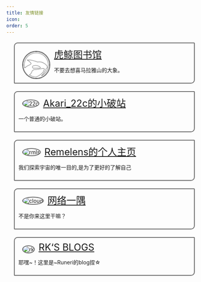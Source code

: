 ```yaml
---
title: 友情链接
icon: 
order: 5
---
```


<style>
.linksbox {
    background-image: -webkit-cross-fade(url("/assets/config/transparent.png"),url("/assets/config/640-2.jpeg"),40%);
    background-position: left;
    background-size: 100%;
    width: 90%;
    border: #666 solid 2px;
    border-radius: 10px 2px;
    margin: 20px;
    padding: 10px;
    transition: filter 0.5s, transform 0.5s; 
}

.linksbox:hover {
    transform: scale(1.05);
    box-shadow: 0 0 10px #808080;
}

.linksimage {
    border: #666 solid 2px;
    max-width: 5em;
    max-height: 200px;
    border-radius: 50%;
    float: left;
    margin: 10px;
}

.linkstitle {
    font-size:1.8em;
}
</style>

<div class="linksbox" style="background-image: -webkit-cross-fade(url(/assets/config/transparent.png),url(/assets/config/orcinus-library.png),40%);">
    <img src="/assets/config/orcinus-library.png" alt="虎鲸图书馆" class="linksimage">
    <span class="linkstitle"><a href="https://orcinus-library.wikidot.con/">虎鲸图书馆</a></span>
    <p>不要去想喜马拉雅山的大象。</p>
</div>

<div class="linksbox" style="background-image: -webkit-cross-fade(url(/assets/config/transparent.png),url(https://yu22c.link/logo.png),40%);">
    <img src="https://yu22c.link/logo.png" alt="22c" class="linksimage">
    <span class="linkstitle"><a href="https://yu22c.link">Akari_22c的小破站</a></span>
    <p>一个普通的小破站。</p>
</div>

<div class="linksbox" style="background-image: -webkit-cross-fade(url(/assets/config/transparent.png),url(https://cdn.luogu.com.cn/upload/image_hosting/wzzqwiik.png),40%);">
    <img src="https://cdn.luogu.com.cn/upload/image_hosting/wzzqwiik.png" alt="rmls" class="linksimage">
    <span class="linkstitle"><a href="https://remelens.link">Remelens的个人主页</a></span>
    <p>我们探索宇宙的唯一目的,是为了更好的了解自己</p>
</div>

<div class="linksbox" style="background-image: -webkit-cross-fade(url(/assets/config/transparent.png),url(https://dn-qiniu-avatar.qbox.me//avatar/d131dbda548c297012b310b59b5f12de?s=64&d=mm&r=pg),40%);">
    <img src="https://dn-qiniu-avatar.qbox.me//avatar/d131dbda548c297012b310b59b5f12de?s=64&d=mm&r=pg" alt="cloud" class="linksimage">
    <span class="linkstitle"><a href="https://cloud.sd.cn">网络一隅</a></span>
    <p>不是你来这里干嘛？</p>
</div>

<div class="linksbox" style="background-image: -webkit-cross-fade(url(/assets/config/transparent.png),url(https://jihulab.com/weblog/gallery04/-/raw/master/pc/dfba07a88287704f00470e1125b64cac8.jpg),40%);">
    <img src="https://jihulab.com/weblog/gallery04/-/raw/master/pc/dfba07a88287704f00470e1125b64cac8.jpg" alt="rk" class="linksimage">
    <span class="linkstitle"><a href="http://runeri-reverkusels.mygamesonline.org/">RK‘S BLOGS</a></span>
    <p>耶嘿~！这里是~Runeri的blog捏☆</p>
</div>


